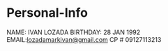 # Personal-Info
NAME: IVAN LOZADA
BIRTHDAY: 28 JAN 1992
EMAIL:lozadamarkivan@gmail.com
CP # 09127113213